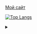 [Мой сайт](https://eline-music.ru)

[![Top Langs](https://github-readme-stats.vercel.app/api/top-langs/?username=ekziman&langs_count=6&layout=compact)](https://github.com/ekziman)


<details>
  <summary> </summary>
  «Да пошло оно всё нах#й!»
  
  #### Конфуций
  ---
  
  «Выбор языка программирования играет важную роль.                                                                                        
  Он влияет на надежность, безопасность и эффективность программ,                                                                                         
  а также простоту чтения кода, его рефакторинга и расширения.                                                                                         
  Языки способны также влиять на образ мышления программиста                                                                                         
  и приемы проектирования программ,                                                                                         
  даже когда они не используются.»
  
  
  #### Конфуций-2
</details>  
